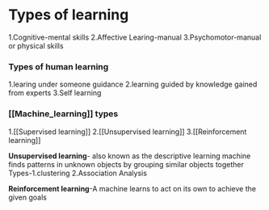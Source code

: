 
# Types of learning
1.Cognitive-mental skills
2.Affective Learing-manual
3.Psychomotor-manual or physical skills


### Types of human learning 
1.learing under someone guidance
2.learning guided by knowledge gained from experts
3.Self learning

### [[Machine_learning]] types
1.[[Supervised learning]] 
2.[[Unsupervised learning]]
3.[[Reinforcement learning]]



**Unsupervised learning**- also known as the descriptive learning machine finds patterns in unknown objects by grouping similar objects together
Types-1.clustering 2.Association Analysis

**Reinforcement learning**-A machine learns to  act on its own to achieve the given goals

 
  







